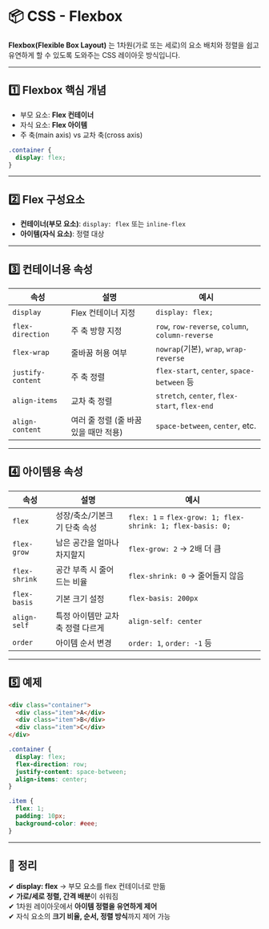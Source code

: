 # 📦 CSS - Flexbox

**Flexbox(Flexible Box Layout)** 는 1차원(가로 또는 세로)의 요소 배치와 정렬을 쉽고 유연하게 할 수 있도록 도와주는 CSS 레이아웃 방식입니다.

---

## 1️⃣ Flexbox 핵심 개념

- 부모 요소: **Flex 컨테이너**
- 자식 요소: **Flex 아이템**
- 주 축(main axis) vs 교차 축(cross axis)

```css
.container {
  display: flex;
}
```

---

## 2️⃣ Flex 구성요소

- **컨테이너(부모 요소)**: `display: flex` 또는 `inline-flex`
- **아이템(자식 요소)**: 정렬 대상

---

## 3️⃣ 컨테이너용 속성

| 속성 | 설명 | 예시 |
|------|------|------|
| `display` | Flex 컨테이너 지정 | `display: flex;` |
| `flex-direction` | 주 축 방향 지정 | `row`, `row-reverse`, `column`, `column-reverse` |
| `flex-wrap` | 줄바꿈 허용 여부 | `nowrap`(기본), `wrap`, `wrap-reverse` |
| `justify-content` | 주 축 정렬 | `flex-start`, `center`, `space-between` 등 |
| `align-items` | 교차 축 정렬 | `stretch`, `center`, `flex-start`, `flex-end` |
| `align-content` | 여러 줄 정렬 (줄 바꿈 있을 때만 적용) | `space-between`, `center`, etc. |

---

## 4️⃣ 아이템용 속성

| 속성 | 설명 | 예시 |
|------|------|------|
| `flex` | 성장/축소/기본크기 단축 속성 | `flex: 1` = `flex-grow: 1; flex-shrink: 1; flex-basis: 0;` |
| `flex-grow` | 남은 공간을 얼마나 차지할지 | `flex-grow: 2` → 2배 더 큼 |
| `flex-shrink` | 공간 부족 시 줄어드는 비율 | `flex-shrink: 0` → 줄어들지 않음 |
| `flex-basis` | 기본 크기 설정 | `flex-basis: 200px` |
| `align-self` | 특정 아이템만 교차 축 정렬 다르게 | `align-self: center` |
| `order` | 아이템 순서 변경 | `order: 1`, `order: -1` 등 |

---

## 5️⃣ 예제

```html
<div class="container">
  <div class="item">A</div>
  <div class="item">B</div>
  <div class="item">C</div>
</div>
```

```css
.container {
  display: flex;
  flex-direction: row;
  justify-content: space-between;
  align-items: center;
}

.item {
  flex: 1;
  padding: 10px;
  background-color: #eee;
}
```

---

## 🎯 정리

✔ **display: flex** → 부모 요소를 flex 컨테이너로 만듦  
✔ **가로/세로 정렬, 간격 배분**이 쉬워짐  
✔ 1차원 레이아웃에서 **아이템 정렬을 유연하게 제어**  
✔ 자식 요소의 **크기 비율, 순서, 정렬 방식**까지 제어 가능  
